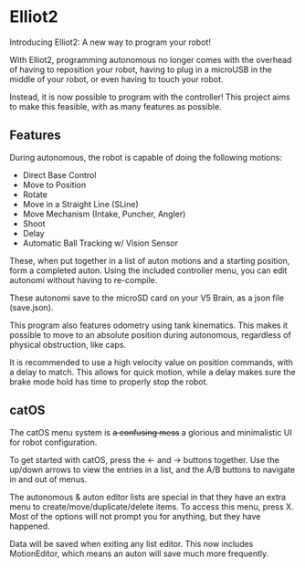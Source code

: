 # Elliot2
Introducing Elliot2: A new way to program your robot!

With Elliot2, programming autonomous no longer comes with the overhead of having to reposition your robot, having to plug in a microUSB in the middle of your robot, or even having to touch your robot.

Instead, it is now possible to program with the controller! This project aims to make this feasible, with as many features as possible.

## Features
During autonomous, the robot is capable of doing the following motions:
  - Direct Base Control
  - Move to Position
  - Rotate
  - Move in a Straight Line (SLine)
  - Move Mechanism (Intake, Puncher, Angler)
  - Shoot
  - Delay
  - Automatic Ball Tracking w/ Vision Sensor

These, when put together in a list of auton motions and a starting position, form a completed auton. Using the included controller menu, you can edit autonomi without having to re-compile.

These autonomi save to the microSD card on your V5 Brain, as a json file (save.json). 

This program also features odometry using tank kinematics. This makes it possible to move to an absolute position during autonomous, regardless of physical obstruction, like caps. 

It is recommended to use a high velocity value on position commands, with a delay to match. This allows for quick motion, while a delay makes sure the brake mode hold has time to properly stop the robot.

## catOS
The catOS menu system is <s>a confusing mess</s> a glorious and minimalistic UI for robot configuration.

To get started with catOS, press the <- and -> buttons together. Use the up/down arrows to view the entries in a list, and the A/B buttons to navigate in and out of menus.

The autonomous & auton editor lists are special in that they have an extra menu to create/move/duplicate/delete items. To access this menu, press X. Most of the options will not prompt you for anything, but they have happened.

Data will be saved when exiting any list editor. This now includes MotionEditor, which means an auton will save much more frequently.